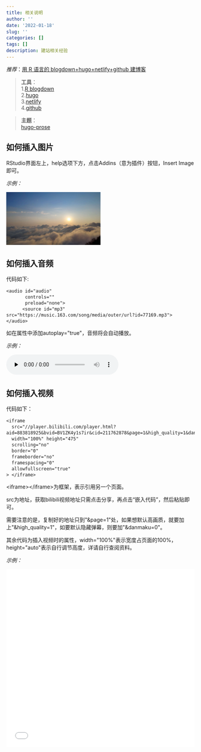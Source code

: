 ```yaml
---
title: 相关说明
author: ''
date: '2022-01-18'
slug: ''
categories: []
tags: []
description: 建站相关经验
---
```


_推荐_：[用 R 语言的 blogdown+hugo+netlify+github 建博客](https://cosx.org/2018/01/build-blog-with-blogdown-hugo-netlify-github/)

> **工具**：   
> 1.[R blogdown](https://bookdown.org/yihui/blogdown/)   
> 2.[hugo](https://gohugo.io/)   
> 3.[netlify](https://www.netlify.com/)   
> 4.[github](https://github.com/)    

> **主题**：   
> [hugo-prose](https://github.com/yihui/hugo-prose)   

## 如何插入图片

RStudio界面左上，help选项下方，点击Addins（意为插件）按钮，Insert Image即可。

_示例：_

<img src="images/峨眉日出.JPG" alt="2021年5月2日峨眉山的日出" width="50%" height="50%"/>

## 如何插入音频

代码如下:
```
<audio id="audio" 
       controls="" 
       preload="none">
      <source id="mp3" src="https://music.163.com/song/media/outer/url?id=77169.mp3">
</audio>
```

如在属性中添加autoplay="true"，音频将会自动播放。

_示例：_

<audio id="audio" 
       controls="" 
       preload="none">
      <source id="mp3" src="https://music.163.com/song/media/outer/url?id=77169.mp3">

## 如何插入视频

代码如下：
```
<iframe 
  src="//player.bilibili.com/player.html?aid=883818925&bvid=BV1ZK4y1s7ir&cid=211762878&page=1&high_quality=1&danmaku=0"
  width="100%" height="475"
  scrolling="no" 
  border="0" 
  frameborder="no"
  framespacing="0" 
  allowfullscreen="true"
> </iframe>
```

\<iframe>\</iframe>为框架，表示引用另一个页面。

src为地址，获取bilibili视频地址只需点击分享，再点击“嵌入代码”，然后粘贴即可。  

需要注意的是，复制好的地址只到"&page=1"处，如果想默认高画质，就要加上"&high_quality=1"，如要默认隐藏弹幕，则要加"&danmaku=0"。  

其余代码为插入视频时的属性，width="100%"表示宽度占页面的100%，height="auto"表示自行调节高度，详请自行查阅资料。

_示例：_
<iframe 
  src="//player.bilibili.com/player.html?aid=883818925&bvid=BV1ZK4y1s7ir&cid=211762878&page=1&high_quality=1&danmaku=0"
  width="100%" height="475"
  scrolling="no" 
  border="0" 
  frameborder="no"
  framespacing="0" 
  allowfullscreen="true"
> </iframe>
